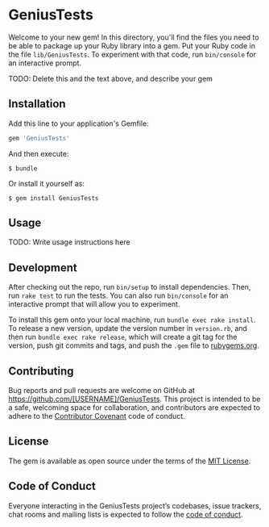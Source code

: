 # GeniusTests

Welcome to your new gem! In this directory, you'll find the files you need to be able to package up your Ruby library into a gem. Put your Ruby code in the file `lib/GeniusTests`. To experiment with that code, run `bin/console` for an interactive prompt.

TODO: Delete this and the text above, and describe your gem

## Installation

Add this line to your application's Gemfile:

```ruby
gem 'GeniusTests'
```

And then execute:

    $ bundle

Or install it yourself as:

    $ gem install GeniusTests

## Usage

TODO: Write usage instructions here

## Development

After checking out the repo, run `bin/setup` to install dependencies. Then, run `rake test` to run the tests. You can also run `bin/console` for an interactive prompt that will allow you to experiment.

To install this gem onto your local machine, run `bundle exec rake install`. To release a new version, update the version number in `version.rb`, and then run `bundle exec rake release`, which will create a git tag for the version, push git commits and tags, and push the `.gem` file to [rubygems.org](https://rubygems.org).

## Contributing

Bug reports and pull requests are welcome on GitHub at https://github.com/[USERNAME]/GeniusTests. This project is intended to be a safe, welcoming space for collaboration, and contributors are expected to adhere to the [Contributor Covenant](http://contributor-covenant.org) code of conduct.

## License

The gem is available as open source under the terms of the [MIT License](https://opensource.org/licenses/MIT).

## Code of Conduct

Everyone interacting in the GeniusTests project’s codebases, issue trackers, chat rooms and mailing lists is expected to follow the [code of conduct](https://github.com/[USERNAME]/GeniusTests/blob/master/CODE_OF_CONDUCT.md).
